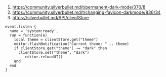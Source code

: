 
1. https://community.silverbullet.md/t/permanent-dark-mode/370/8
2. https://community.silverbullet.md/t/changing-favicon-darkmode/836/34
3. https://silverbullet.md/API/clientStore

```space-lua
event.listen {
  name = 'system:ready',
  run = function(e)
    local theme = clientStore.get("theme")
    editor.flashNotification("Current theme: " .. theme)
    if clientStore.get("theme") ~= "dark" then
      clientStore.set("theme", "dark")
      -- editor.reloadUI()
    end
  end
}
```
